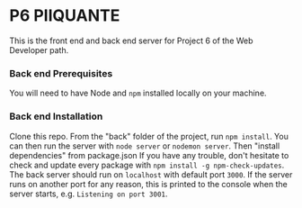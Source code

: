 # P6 PIIQUANTE #

This is the front end and back end server for Project 6 of the Web Developer path.

### Back end Prerequisites ###

You will need to have Node and `npm` installed locally on your machine.

### Back end Installation ###

Clone this repo. 
From the "back" folder of the project, run `npm install`. You can then run the server with `node server` or `nodemon server`. 
Then "install dependencies" from package.json
If you have any trouble, don't hesitate to check and update every package with `npm install -g npm-check-updates`.
The back server should run on `localhost` with default port `3000`. If the server runs on another port for any reason, 
this is printed to the console when the server starts, e.g. `Listening on port 3001`.